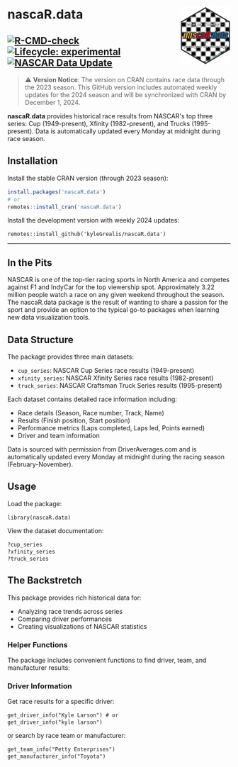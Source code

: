 # nascaR.data <img src="inst/images/hex-logo.png" alt="nascaR.data Logo" align="right" height="130"/>


[![R-CMD-check](https://img.shields.io/badge/R--CMD--check-passing-brightgreen)](https://github.com/kyleGrealis/nascaR.data/actions)
[![Lifecycle: experimental](https://img.shields.io/badge/lifecycle-experimental-orange.svg)](https://lifecycle.r-lib.org/articles/stages.html#experimental)
[![NASCAR Data Update](https://github.com/kyleGrealis/nascaR.data/actions/workflows/weekly-nascar-update.yml/badge.svg)](https://github.com/kyleGrealis/nascaR.data/actions/workflows/weekly-nascar-update.yml)
----

> ⚠️ **Version Notice**: The version on CRAN contains race data through the 2023 season. This GitHub version includes automated weekly updates for the 2024 season and will be synchronized with CRAN by December 1, 2024.

**nascaR.data** provides historical race results from NASCAR's top three series: Cup (1949-present), Xfinity (1982-present), and Trucks (1995-present). Data is automatically updated every Monday at midnight during race season.

## Installation

Install the stable CRAN version (through 2023 season):
```r
install.packages('nascaR.data')
# or
remotes::install_cran('nascaR.data')
```
Install the development version with weekly 2024 updates:

```
remotes::install_github('kyleGrealis/nascaR.data')
```

---

## In the Pits

NASCAR is one of the top-tier racing sports in North America and competes against F1 and IndyCar for the top viewership spot. Approximately 3.22 million people watch a race on any given weekend throughout the season. The nascaR.data package is the result of wanting to share a passion for the sport and provide an option to the typical go-to packages when learning new data visualization tools.

## Data Structure

The package provides three main datasets:

* `cup_series`: NASCAR Cup Series race results (1949-present)
* `xfinity_series`: NASCAR Xfinity Series race results (1982-present)
* `truck_series`: NASCAR Craftsman Truck Series results (1995-present)

Each dataset contains detailed race information including:

* Race details (Season, Race number, Track, Name)
* Results (Finish position, Start position)
* Performance metrics (Laps completed, Laps led, Points earned)
* Driver and team information

Data is sourced with permission from DriverAverages.com and is automatically updated every Monday at midnight during the racing season (February-November).

## Usage

Load the package:

```
library(nascaR.data)
```

View the dataset documentation:

```
?cup_series
?xfinity_series
?truck_series
```

## The Backstretch
This package provides rich historical data for:

* Analyzing race trends across series
* Comparing driver performances
* Creating visualizations of NASCAR statistics

### Helper Functions

The package includes convenient functions to find driver, team, and manufacturer results:

### Driver Information

Get race results for a specific driver:

```
get_driver_info("Kyle Larson") # or
get_driver_info("kyle larson")
```

or search by race team or manufacturer:

```
get_team_info("Petty Enterprises")
get_manufacturer_info("Toyota")
```